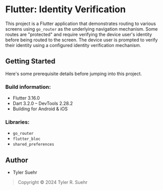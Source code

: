 # Flutter: Identity Verification

This project is a Flutter application that demonstrates routing to various
screens using `go_router` as the underlying navigation mechanism. Some routes are
"protected" and require verifying the device user's identity before being routed
to the screen. The device user is prompted to verify their identity using a
configured identity verification mechanism.

## Getting Started
Here's some prerequisite details before jumping into this project.

### Build information:
- Flutter 3.16.0
- Dart 3.2.0 – DevTools 2.28.2
- Building for Android & iOS

### Libraries:
- `go_router`
- `flutter_bloc`
- `shared_preferences`

## Author
- Tyler Suehr

> Copyright © 2024 Tyler R. Suehr
